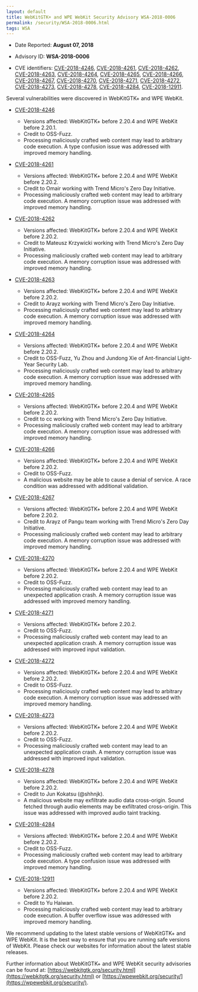 ```yaml
---
layout: default
title: WebKitGTK+ and WPE WebKit Security Advisory WSA-2018-0006
permalink: /security/WSA-2018-0006.html
tags: WSA
---
```


* Date Reported: **August 07, 2018**

* Advisory ID: **WSA-2018-0006**

* CVE identifiers: [CVE-2018-4246](#CVE-2018-4246), [CVE-2018-4261](#CVE-2018-4261),
  [CVE-2018-4262](#CVE-2018-4262), [CVE-2018-4263](#CVE-2018-4263),
  [CVE-2018-4264](#CVE-2018-4264), [CVE-2018-4265](#CVE-2018-4265),
  [CVE-2018-4266](#CVE-2018-4266), [CVE-2018-4267](#CVE-2018-4267),
  [CVE-2018-4270](#CVE-2018-4270), [CVE-2018-4271](#CVE-2018-4271),
  [CVE-2018-4272](#CVE-2018-4272), [CVE-2018-4273](#CVE-2018-4273),
  [CVE-2018-4278](#CVE-2018-4278), [CVE-2018-4284](#CVE-2018-4284),
  [CVE-2018-12911](#CVE-2018-12911).


Several vulnerabilities were discovered in WebKitGTK+ and WPE WebKit.

* <a name="CVE-2018-4246" href="https://cve.mitre.org/cgi-bin/cvename.cgi?name=CVE-2018-4246">CVE-2018-4246</a>
  * Versions affected: WebKitGTK+ before 2.20.4 and WPE WebKit before
    2.20.1.
  * Credit to OSS-Fuzz.
  * Processing maliciously crafted web content may lead to arbitrary
    code execution. A type confusion issue was addressed with improved
    memory handling.

* <a name="CVE-2018-4261" href="https://cve.mitre.org/cgi-bin/cvename.cgi?name=CVE-2018-4261">CVE-2018-4261</a>
  * Versions affected: WebKitGTK+ before 2.20.4 and WPE WebKit before
    2.20.2.
  * Credit to Omair working with Trend Micro's Zero Day Initiative.
  * Processing maliciously crafted web content may lead to arbitrary
    code execution. A memory corruption issue was addressed with
    improved memory handling.

* <a name="CVE-2018-4262" href="https://cve.mitre.org/cgi-bin/cvename.cgi?name=CVE-2018-4262">CVE-2018-4262</a>
  * Versions affected: WebKitGTK+ before 2.20.4 and WPE WebKit before
    2.20.2.
  * Credit to Mateusz Krzywicki working with Trend Micro's Zero Day
    Initiative.
  * Processing maliciously crafted web content may lead to arbitrary
    code execution. A memory corruption issue was addressed with
    improved memory handling.

* <a name="CVE-2018-4263" href="https://cve.mitre.org/cgi-bin/cvename.cgi?name=CVE-2018-4263">CVE-2018-4263</a>
  * Versions affected: WebKitGTK+ before 2.20.4 and WPE WebKit before
    2.20.2.
  * Credit to Arayz working with Trend Micro's Zero Day Initiative.
  * Processing maliciously crafted web content may lead to arbitrary
    code execution. A memory corruption issue was addressed with
    improved memory handling.

* <a name="CVE-2018-4264" href="https://cve.mitre.org/cgi-bin/cvename.cgi?name=CVE-2018-4264">CVE-2018-4264</a>
  * Versions affected: WebKitGTK+ before 2.20.4 and WPE WebKit before
    2.20.2.
  * Credit to OSS-Fuzz, Yu Zhou and Jundong Xie of Ant-financial Light-
    Year Security Lab.
  * Processing maliciously crafted web content may lead to arbitrary
    code execution. A memory corruption issue was addressed with
    improved memory handling.

* <a name="CVE-2018-4265" href="https://cve.mitre.org/cgi-bin/cvename.cgi?name=CVE-2018-4265">CVE-2018-4265</a>
  * Versions affected: WebKitGTK+ before 2.20.4 and WPE WebKit before
    2.20.2.
  * Credit to cc working with Trend Micro's Zero Day Initiative.
  * Processing maliciously crafted web content may lead to arbitrary
    code execution. A memory corruption issue was addressed with
    improved memory handling.

* <a name="CVE-2018-4266" href="https://cve.mitre.org/cgi-bin/cvename.cgi?name=CVE-2018-4266">CVE-2018-4266</a>
  * Versions affected: WebKitGTK+ before 2.20.4 and WPE WebKit before
    2.20.2.
  * Credit to OSS-Fuzz.
  * A malicious website may be able to cause a denial of service. A race
    condition was addressed with additional validation.

* <a name="CVE-2018-4267" href="https://cve.mitre.org/cgi-bin/cvename.cgi?name=CVE-2018-4267">CVE-2018-4267</a>
  * Versions affected: WebKitGTK+ before 2.20.4 and WPE WebKit before
    2.20.2.
  * Credit to Arayz of Pangu team working with Trend Micro's Zero Day
    Initiative.
  * Processing maliciously crafted web content may lead to arbitrary
    code execution. A memory corruption issue was addressed with
    improved memory handling.

* <a name="CVE-2018-4270" href="https://cve.mitre.org/cgi-bin/cvename.cgi?name=CVE-2018-4270">CVE-2018-4270</a>
  * Versions affected: WebKitGTK+ before 2.20.4 and WPE WebKit before
    2.20.2.
  * Credit to OSS-Fuzz.
  * Processing maliciously crafted web content may lead to an unexpected
    application crash. A memory corruption issue was addressed with
    improved memory handling.

* <a name="CVE-2018-4271" href="https://cve.mitre.org/cgi-bin/cvename.cgi?name=CVE-2018-4271">CVE-2018-4271</a>
  * Versions affected: WebKitGTK+ before 2.20.2.
  * Credit to OSS-Fuzz.
  * Processing maliciously crafted web content may lead to an unexpected
    application crash. A memory corruption issue was addressed with
    improved input validation.

* <a name="CVE-2018-4272" href="https://cve.mitre.org/cgi-bin/cvename.cgi?name=CVE-2018-4272">CVE-2018-4272</a>
  * Versions affected: WebKitGTK+ before 2.20.4 and WPE WebKit before
    2.20.2.
  * Credit to OSS-Fuzz.
  * Processing maliciously crafted web content may lead to arbitrary
    code execution. A memory corruption issue was addressed with
    improved memory handling.

* <a name="CVE-2018-4273" href="https://cve.mitre.org/cgi-bin/cvename.cgi?name=CVE-2018-4273">CVE-2018-4273</a>
  * Versions affected: WebKitGTK+ before 2.20.4 and WPE WebKit before
    2.20.2.
  * Credit to OSS-Fuzz.
  * Processing maliciously crafted web content may lead to an unexpected
    application crash. A memory corruption issue was addressed with
    improved input validation.

* <a name="CVE-2018-4278" href="https://cve.mitre.org/cgi-bin/cvename.cgi?name=CVE-2018-4278">CVE-2018-4278</a>
  * Versions affected: WebKitGTK+ before 2.20.4 and WPE WebKit before
    2.20.2.
  * Credit to Jun Kokatsu (@shhnjk).
  * A malicious website may exfiltrate audio data cross-origin. Sound
    fetched through audio elements may be exfiltrated cross-origin. This
    issue was addressed with improved audio taint tracking.

* <a name="CVE-2018-4284" href="https://cve.mitre.org/cgi-bin/cvename.cgi?name=CVE-2018-4284">CVE-2018-4284</a>
  * Versions affected: WebKitGTK+ before 2.20.4 and WPE WebKit before
    2.20.2.
  * Credit to OSS-Fuzz.
  * Processing maliciously crafted web content may lead to arbitrary
    code execution. A type confusion issue was addressed with improved
    memory handling.

* <a name="CVE-2018-12911" href="https://cve.mitre.org/cgi-bin/cvename.cgi?name=CVE-2018-12911">CVE-2018-12911</a>
  * Versions affected: WebKitGTK+ before 2.20.4 and WPE WebKit before
    2.20.2.
  * Credit to Yu Haiwan.
  * Processing maliciously crafted web content may lead to arbitrary
    code execution. A buffer overflow issue was addressed with improved
    memory handling.


We recommend updating to the latest stable versions of WebKitGTK+ and
WPE WebKit. It is the best way to ensure that you are running safe
versions of WebKit. Please check our websites for information about the
latest stable releases.

Further information about WebKitGTK+ and WPE WebKit security advisories can be found at:
[https://webkitgtk.org/security.html](https://webkitgtk.org/security.html) or [https://wpewebkit.org/security/](https://wpewebkit.org/security/).
